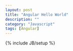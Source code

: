 ```yaml
---
layout: post
title: "Angular Hello World"
description: ""
category: "Javascript"
tags: [Angular]
---
```

{% include JB/setup %}

